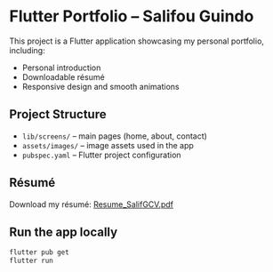 # Flutter Portfolio – Salifou Guindo

 This project is a Flutter application showcasing my personal portfolio, including:
- Personal introduction
- Downloadable résumé
- Responsive design and smooth animations

##  Project Structure

- `lib/screens/` – main pages (home, about, contact)
- `assets/images/` – image assets used in the app
- `pubspec.yaml` – Flutter project configuration

##  Résumé

 Download my résumé: [Resume_SalifGCV.pdf](https://github.com/Guindo97/cv/raw/main/Resume_SalifGCV.pdf)

##  Run the app locally

```bash
flutter pub get
flutter run
